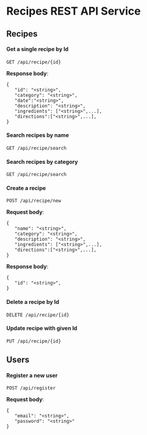 # Recipes REST API Service

## Recipes

#### Get a single recipe by Id

`GET /api/recipe/{id}`

__Response body__:
```
{
   "id": "<string>",
   "category": "<string>",
   "date":"<string>",
   "description": "<string>",
   "ingredients": ["<string>",...],
   "directions":["<string>",...],
}
```

#### Search recipes by name

`GET /api/recipe/search`

#### Search recipes by category

`GET /api/recipe/search`

#### Create a recipe

`POST /api/recipe/new`

__Request body__:
```
{
   "name": "<string>",
   "category": "<string>",
   "description": "<string>",
   "ingredients": ["<string>",...],
   "directions":["<string>",...],
}
```
__Response body__:
```
{
   "id": "<string>",
}
```

#### Delete a recipe by Id

`DELETE /api/recipe/{id}`

#### Update recipe with given Id

`PUT /api/recipe/{id}`

## Users

#### Register a new user

`POST /api/register`

__Request body__:
```
{
   "email": "<string>",
   "password": "<string>"
}
```
